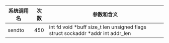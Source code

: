 | 系统调用名 | 次数 | 参数和含义 |
|------------|------|------------|
| sendto | 450 | int fd void *buff size_t len unsigned flags struct sockaddr *addr int addr_len |
